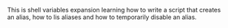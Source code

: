 This is shell variables expansion learning how to write a script that creates an alias, how to lis aliases and how to temporarily disable an alias.
